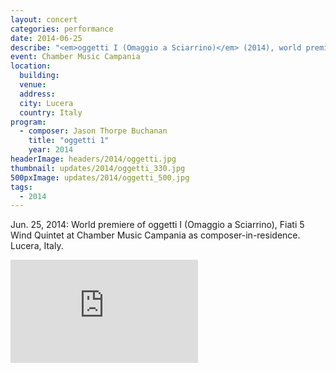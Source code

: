 ```yaml
---
layout: concert
categories: performance
date: 2014-06-25
describe: "<em>oggetti I (Omaggio a Sciarrino)</em> (2014), world premiere. Fiati 5 Wind Quintet. Composer-in-Residence."
event: Chamber Music Campania
location:
  building:
  venue:
  address:
  city: Lucera
  country: Italy
program:
  - composer: Jason Thorpe Buchanan
    title: "oggetti 1"
    year: 2014
headerImage: headers/2014/oggetti.jpg
thumbnail: updates/2014/oggetti_330.jpg
500pxImage: updates/2014/oggetti_500.jpg
tags:
  - 2014
---
```


Jun. 25, 2014: World premiere of oggetti I (Omaggio a Sciarrino), Fiati 5 Wind Quintet at Chamber Music Campania as composer-in-residence. Lucera, Italy.

<section class="score-vid-header module-bg-dark" background-color="#051f4a">
<div class="row full-width" width="100%">
    <div class="col-12 nopadding"><iframe class="embed-responsive-item" height="165vh" src="https://player.vimeo.com/video/109020216" frameborder="0" allowfullscreen></iframe></div><br>
</div></section>
